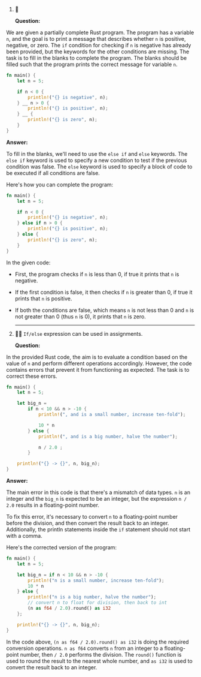1. 🌟
   
   **Question:**

We are given a partially complete Rust program. The program has a variable `n`, and the goal is to print a message that describes whether `n` is positive, negative, or zero. The `if` condition for checking if `n` is negative has already been provided, but the keywords for the other conditions are missing. The task is to fill in the blanks to complete the program. The blanks should be filled such that the program prints the correct message for variable `n`.

```rust
fn main() {
    let n = 5;

    if n < 0 {
        println!("{} is negative", n);
    } __ n > 0 {
        println!("{} is positive", n);
    } __ {
        println!("{} is zero", n);
    }
}
```

**Answer:**

To fill in the blanks, we'll need to use the `else if` and `else` keywords. The `else if` keyword is used to specify a new condition to test if the previous condition was false. The `else` keyword is used to specify a block of code to be executed if all conditions are false.

Here's how you can complete the program:

```rust
fn main() {
    let n = 5;

    if n < 0 {
        println!("{} is negative", n);
    } else if n > 0 {
        println!("{} is positive", n);
    } else {
        println!("{} is zero", n);
    }
}
```

In the given code:
- First, the program checks if `n` is less than 0, if true it prints that `n` is negative.
- If the first condition is false, it then checks if `n` is greater than 0, if true it prints that `n` is positive.
- If both the conditions are false, which means `n` is not less than 0 and `n` is not greater than 0 (thus `n` is 0), it prints that `n` is zero.
  
  ---
    
2. 🌟🌟 `If/else` expression can be used in assignments.
   
   **Question:**

In the provided Rust code, the aim is to evaluate a condition based on the value of `n` and perform different operations accordingly. However, the code contains errors that prevent it from functioning as expected. The task is to correct these errors.

```rust
fn main() {
    let n = 5;

    let big_n =
        if n < 10 && n > -10 {
            println!(", and is a small number, increase ten-fold");

            10 * n
        } else {
            println!(", and is a big number, halve the number");

            n / 2.0 ;
        }

    println!("{} -> {}", n, big_n);
}
```

**Answer:**

The main error in this code is that there's a mismatch of data types. `n` is an integer and the `big_n` is expected to be an integer, but the expression `n / 2.0` results in a floating-point number.

To fix this error, it's necessary to convert `n` to a floating-point number before the division, and then convert the result back to an integer. Additionally, the println statements inside the `if` statement should not start with a comma.

Here's the corrected version of the program:

```rust
fn main() {
    let n = 5;

    let big_n = if n < 10 && n > -10 {
        println!("n is a small number, increase ten-fold");
        10 * n
    } else {
        println!("n is a big number, halve the number");
        // convert n to float for division, then back to int
        (n as f64 / 2.0).round() as i32
    };

    println!("{} -> {}", n, big_n);
}
```

In the code above, `(n as f64 / 2.0).round() as i32` is doing the required conversion operations. `n as f64` converts `n` from an integer to a floating-point number, then `/ 2.0` performs the division. The `round()` function is used to round the result to the nearest whole number, and `as i32` is used to convert the result back to an integer.
   
   
   
   
   